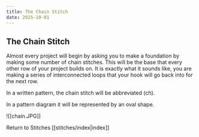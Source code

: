 ```yaml
---
title: The Chain Stitch
date: 2025-10-01
---
```


## The Chain Stitch 
Almost every project will begin by asking you to make a foundation by making some number of chain stitches. This will be the base that every other row of your project builds on. It is exactly what it sounds like, you are making a series of interconnected loops that your hook will go back into for the next row. 

In a written pattern, the chain stitch will be abbreviated (ch). 

In a pattern diagram it will be represented by an oval shape. 

![[chain.JPG]] 




Return to Stitches [[stitches/index|index]]


